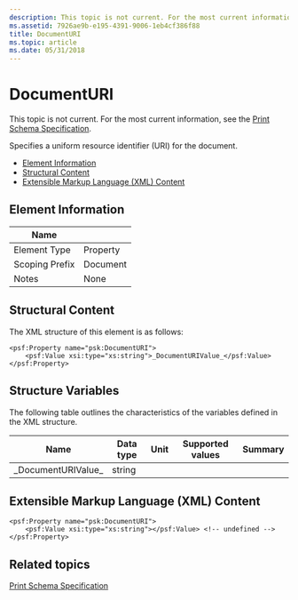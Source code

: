 ```yaml
---
description: This topic is not current. For the most current information, see the Print Schema Specification.
ms.assetid: 7926ae9b-e195-4391-9006-1eb4cf386f88
title: DocumentURI
ms.topic: article
ms.date: 05/31/2018
---
```


# DocumentURI

This topic is not current. For the most current information, see the [Print Schema Specification](https://www.microsoft.com/whdc/xps/printschema.mspx).

Specifies a uniform resource identifier (URI) for the document.

-   [Element Information](#element-information)
-   [Structural Content](#structural-content)
-   [Extensible Markup Language (XML) Content](#extensible-markup-language-xml-content)

## Element Information



| Name                       |                     |
|----------------------------|---------------------|
| Element Type <br/>   | Property<br/> |
| Scoping Prefix <br/> | Document<br/> |
| Notes <br/>          | None<br/>     |



 

## Structural Content

The XML structure of this element is as follows:

``` syntax
<psf:Property name="psk:DocumentURI">
    <psf:Value xsi:type="xs:string">_DocumentURIValue_</psf:Value>
</psf:Property>
```

## Structure Variables

The following table outlines the characteristics of the variables defined in the XML structure.



| Name                            | Data type         | Unit | Supported values | Summary |
|---------------------------------|-------------------|------|------------------|---------|
| \_DocumentURIValue\_<br/> | string<br/> |      |                  |         |



 

## Extensible Markup Language (XML) Content

``` syntax
<psf:Property name="psk:DocumentURI">
    <psf:Value xsi:type="xs:string"></psf:Value> <!-- undefined -->
</psf:Property>
```

## Related topics

<dl> <dt>

[Print Schema Specification](https://www.microsoft.com/whdc/xps/printschema.mspx)
</dt> </dl>

 

 




